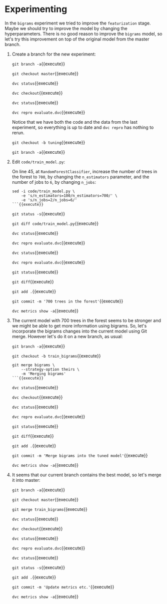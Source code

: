 # Experimenting

In the `bigrams` experiment we tried to improve the `featurization`
stage. Maybe we should try to improve the model by changing the
hyperparameters. There is no good reason to improve the `bigrams`
model, so let's try this improvement on top of the original model from
the master branch.

1. Create a branch for the new experiment:

   `git branch -a`{{execute}}
      
   `git checkout master`{{execute}}
   
   `dvc status`{{execute}}

   `dvc checkout`{{execute}}
   
   `dvc status`{{execute}}

   `dvc repro evaluate.dvc`{{execute}}
   
   Notice that we have both the code and the data from the last
   experiment, so everything is up to date and `dvc repro` has nothing
   to rerun.
   
   `git checkout -b tuning`{{execute}}

   `git branch -a`{{execute}}

2. Edit `code/train_model.py`:

   On line 45, at `RandomForestClassifier`, increase the number of
   trees in the forest to `700`, by changing the `n_estimators`
   parameter, and the number of jobs to `6`, by changing `n_jobs`:
   
   ```
   sed -i code/train_model.py \
       -e 's/n_estimators=100/n_estimators=700/' \
       -e 's/n_jobs=2/n_jobs=6/'
   ```{{execute}}
   ```
   
   `git status -s`{{execute}}
   
   `git diff code/train_model.py`{{execute}}
   
   `dvc status`{{execute}}
   
   `dvc repro evaluate.dvc`{{execute}}
   
   `dvc status`{{execute}}

   `dvc repro evaluate.dvc`{{execute}}
   
   `git status`{{execute}}
   
   `git diff`{{execute}}
   
   `git add .`{{execute}}
   
   `git commit -m '700 trees in the forest'`{{execute}}
   
   `dvc metrics show -a`{{execute}}
   
3. The current model with 700 trees in the forest seems to be stronger
   and we might be able to get more information using bigrams. So,
   let's incorporate the bigrams changes into the current model using
   Git merge. However let's do it on a new branch, as usual:

   `git branch -a`{{execute}}
   
   `git checkout -b train_bigrams`{{execute}}
   
   ```
   git merge bigrams \
       --strategy-option theirs \
       -m 'Merging bigrams'
   ```{{execute}}
   ```

   `dvc status`{{execute}}
   
   `dvc checkout`{{execute}}
   
   `dvc status`{{execute}}
   
   `dvc repro evaluate.dvc`{{execute}}
   
   `git status`{{execute}}
   
   `git diff`{{execute}}
   
   `git add .`{{execute}}
   
   `git commit -m 'Merge bigrams into the tuned model'`{{execute}}
   
   `dvc metrics show -a`{{execute}}
   
4. It seems that our current branch contains the best model, so let's
   merge it into master:
   
   `git branch -a`{{execute}}
   
   `git checkout master`{{execute}}
   
   `git merge train_bigrams`{{execute}}
   
   `dvc status`{{execute}}
   
   `dvc checkout`{{execute}}
   
   `dvc status`{{execute}}
   
   `dvc repro evaluate.dvc`{{execute}}
   
   `dvc status`{{execute}}
   
   `git status -s`{{execute}}
   
   `git add .`{{execute}}
   
   `git commit -m 'Update metrics etc.'`{{execute}}
   
   `dvc metrics show -a`{{execute}}
